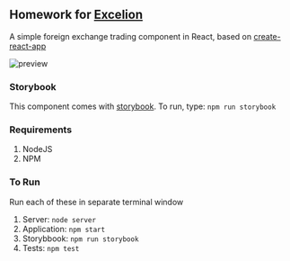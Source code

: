 ## Homework for [Excelion](http://excelionit.com)

A simple foreign exchange trading component in React, based on [create-react-app](https://github.com/facebook/create-react-app)

![preview](http://cl.ly/ec3664c15b7f/excelion.fx.gif)

### Storybook
This component comes with [storybook](https://storybook.js.org). To run, type: `npm run storybook`

### Requirements
1. NodeJS
2. NPM

### To Run
Run each of these in separate terminal window

1. Server: `node server`
2. Application: `npm start`
3. Storybbook: `npm run storybook`
4. Tests: `npm test`
